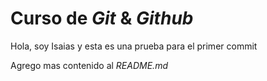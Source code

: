 # Curso de _Git_ & _Github_

Hola, soy Isaias y esta es una prueba para el primer commit

Agrego mas contenido al _README.md_
